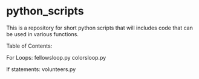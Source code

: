 python_scripts
==============

This is a repository for short python scripts that will includes code that can be used in various functions. 

Table of Contents: 

For Loops:
fellowsloop.py
colorsloop.py

If statements: 
volunteers.py
